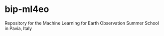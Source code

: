 # bip-ml4eo
Repository for the Machine Learning for Earth Observation Summer School in Pavia, Italy
